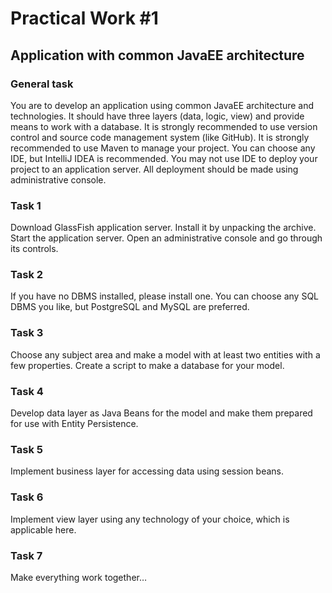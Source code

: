 # Practical Work #1
## Application with common JavaEE architecture
### General task
You are to develop an application using common JavaEE architecture and technologies. It should have three layers (data, logic, view) and provide means to work with a database.
It is strongly recommended to use version control and source code management system (like GitHub).
It is strongly recommended to use Maven to manage your project.
You can choose any IDE, but IntelliJ IDEA is recommended.
You may not use IDE to deploy your project to an application server. All deployment should be made using administrative console.
### Task 1
Download GlassFish application server.
Install it by unpacking the archive.
Start the application server.
Open an administrative console and go through its controls.
### Task 2
If you have no DBMS installed, please install one. You can choose any SQL DBMS you like, but PostgreSQL and MySQL are preferred.
### Task 3
Choose any subject area and make a model with at least two entities with a few properties.
Create a script to make a database for your model.
### Task 4
Develop data layer as Java Beans for the model and make them prepared for use with Entity Persistence.
### Task 5
Implement business layer for accessing data using session beans.
### Task 6
Implement view layer using any technology of your choice, which is applicable here.
### Task 7
Make everything work together…
